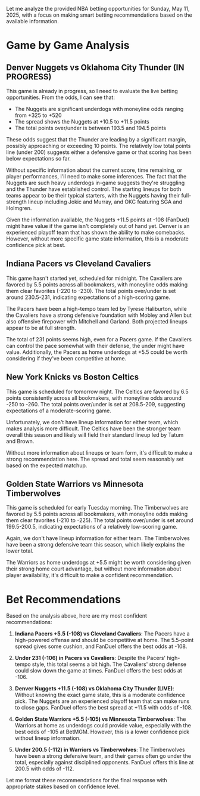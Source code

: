 Let me analyze the provided NBA betting opportunities for Sunday, May 11, 2025, with a focus on making smart betting recommendations based on the available information.

# Game by Game Analysis

## Denver Nuggets vs Oklahoma City Thunder (IN PROGRESS)

This game is already in progress, so I need to evaluate the live betting opportunities. From the odds, I can see that:

- The Nuggets are significant underdogs with moneyline odds ranging from +325 to +520
- The spread shows the Nuggets at +10.5 to +11.5 points
- The total points over/under is between 193.5 and 194.5 points

These odds suggest that the Thunder are leading by a significant margin, possibly approaching or exceeding 10 points. The relatively low total points line (under 200) suggests either a defensive game or that scoring has been below expectations so far.

Without specific information about the current score, time remaining, or player performances, I'll need to make some inferences. The fact that the Nuggets are such heavy underdogs in-game suggests they're struggling and the Thunder have established control. The starting lineups for both teams appear to be their typical starters, with the Nuggets having their full-strength lineup including Jokic and Murray, and OKC featuring SGA and Holmgren.

Given the information available, the Nuggets +11.5 points at -108 (FanDuel) might have value if the game isn't completely out of hand yet. Denver is an experienced playoff team that has shown the ability to make comebacks. However, without more specific game state information, this is a moderate confidence pick at best.

## Indiana Pacers vs Cleveland Cavaliers

This game hasn't started yet, scheduled for midnight. The Cavaliers are favored by 5.5 points across all bookmakers, with moneyline odds making them clear favorites (-220 to -230). The total points over/under is set around 230.5-231, indicating expectations of a high-scoring game.

The Pacers have been a high-tempo team led by Tyrese Haliburton, while the Cavaliers have a strong defensive foundation with Mobley and Allen but also offensive firepower with Mitchell and Garland. Both projected lineups appear to be at full strength.

The total of 231 points seems high, even for a Pacers game. If the Cavaliers can control the pace somewhat with their defense, the under might have value. Additionally, the Pacers as home underdogs at +5.5 could be worth considering if they've been competitive at home.

## New York Knicks vs Boston Celtics

This game is scheduled for tomorrow night. The Celtics are favored by 6.5 points consistently across all bookmakers, with moneyline odds around -250 to -260. The total points over/under is set at 208.5-209, suggesting expectations of a moderate-scoring game.

Unfortunately, we don't have lineup information for either team, which makes analysis more difficult. The Celtics have been the stronger team overall this season and likely will field their standard lineup led by Tatum and Brown.

Without more information about lineups or team form, it's difficult to make a strong recommendation here. The spread and total seem reasonably set based on the expected matchup.

## Golden State Warriors vs Minnesota Timberwolves

This game is scheduled for early Tuesday morning. The Timberwolves are favored by 5.5 points across all bookmakers, with moneyline odds making them clear favorites (-210 to -225). The total points over/under is set around 199.5-200.5, indicating expectations of a relatively low-scoring game.

Again, we don't have lineup information for either team. The Timberwolves have been a strong defensive team this season, which likely explains the lower total. 

The Warriors as home underdogs at +5.5 might be worth considering given their strong home court advantage, but without more information about player availability, it's difficult to make a confident recommendation.

# Bet Recommendations

Based on the analysis above, here are my most confident recommendations:

1. **Indiana Pacers +5.5 (-108) vs Cleveland Cavaliers**: The Pacers have a high-powered offense and should be competitive at home. The 5.5-point spread gives some cushion, and FanDuel offers the best odds at -108.

2. **Under 231 (-106) in Pacers vs Cavaliers**: Despite the Pacers' high-tempo style, this total seems a bit high. The Cavaliers' strong defense could slow down the game at times. FanDuel offers the best odds at -106.

3. **Denver Nuggets +11.5 (-108) vs Oklahoma City Thunder (LIVE)**: Without knowing the exact game state, this is a moderate confidence pick. The Nuggets are an experienced playoff team that can make runs to close gaps. FanDuel offers the best spread at +11.5 with odds of -108.

4. **Golden State Warriors +5.5 (-105) vs Minnesota Timberwolves**: The Warriors at home as underdogs could provide value, especially with the best odds of -105 at BetMGM. However, this is a lower confidence pick without lineup information.

5. **Under 200.5 (-112) in Warriors vs Timberwolves**: The Timberwolves have been a strong defensive team, and their games often go under the total, especially against disciplined opponents. FanDuel offers this line at 200.5 with odds of -112.

Let me format these recommendations for the final response with appropriate stakes based on confidence level.